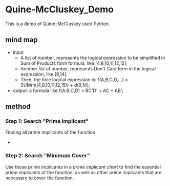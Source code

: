 # Quine-McCluskey_Demo

This is a demo of Quine-McCluskey used Python.

## mind map

- input
  - A list of number, represents the logical expression to be simplified in Sum of Products form formula, like [4,8,10,11,12,15];
  - Another list of number, represents Don't Care term in the logical expression, like [9,14];
  - Then, the hole logical expression is: f(A,B,C,D,...) = SUM(m(4,8,10,11,12,15)) + d(9,14);
- output: a formula like f(A,B,C,D) = BC'D' + AC + AB';

## method

### Step 1: Search "Prime Implicant"

Finding all prime implicants of the function.

- 

### Step 2: Search "Minimum Cover"

Use those prime implicants in a *prime implicant chart* to find the essential prime implicants of the function, as well as other prime implicants that are necessary to cover the function.